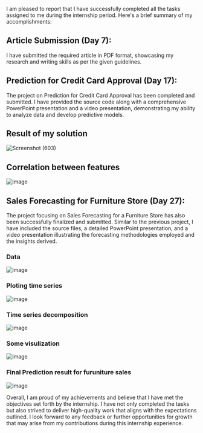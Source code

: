 I am pleased to report that I have successfully completed all the tasks assigned to me during the internship period. Here's a brief summary of my accomplishments:

## Article Submission (Day 7): 
I have submitted the required article in PDF format, showcasing my research and writing skills as per the given guidelines.

## Prediction for Credit Card Approval (Day 17): 
The project on Prediction for Credit Card Approval has been completed and submitted. I have provided the source code along with a comprehensive PowerPoint presentation and a video presentation, demonstrating my ability to analyze data and develop predictive models.
## Result of my solution
![Screenshot (603)](https://github.com/injamul3798/Mentorness_ML_internProject/assets/101572467/310f2b93-a981-4eb4-a8ee-2d45079b24f2)

## Correlation between features
![image](https://github.com/injamul3798/Mentorness_ML_internProject/assets/101572467/b74fd1fd-6d6c-4566-83fa-7430ac710f13)

## Sales Forecasting for Furniture Store (Day 27): 
The project focusing on Sales Forecasting for a Furniture Store has also been successfully finalized and submitted. Similar to the previous project, I have included the source files, a detailed PowerPoint presentation, and a video presentation illustrating the forecasting methodologies employed and the insights derived.

### Data
![image](https://github.com/injamul3798/Mentorness_ML_internProject/assets/101572467/8badd295-0303-48a1-aff5-21153a27424c)

### Ploting time series
![image](https://github.com/injamul3798/Mentorness_ML_internProject/assets/101572467/88ae89b7-418d-4632-9ba4-13bb149922f8)
### Time series decomposition
![image](https://github.com/injamul3798/Mentorness_ML_internProject/assets/101572467/729f2e95-cbe6-411e-b932-598191676da8)

### Some visulization
![image](https://github.com/injamul3798/Mentorness_ML_internProject/assets/101572467/eff8c1c3-736a-430e-9bd1-5e3e1d333851)
### Final Prediction result for furuniture sales
![image](https://github.com/injamul3798/Mentorness_ML_internProject/assets/101572467/55f470ff-d13c-4459-9c03-6c96cc62b100)

Overall, I am proud of my achievements and believe that I have met the objectives set forth by the internship. I have not only completed the tasks but also strived to deliver high-quality work that aligns with the expectations outlined. I look forward to any feedback or further opportunities for growth that may arise from my contributions during this internship experience.
